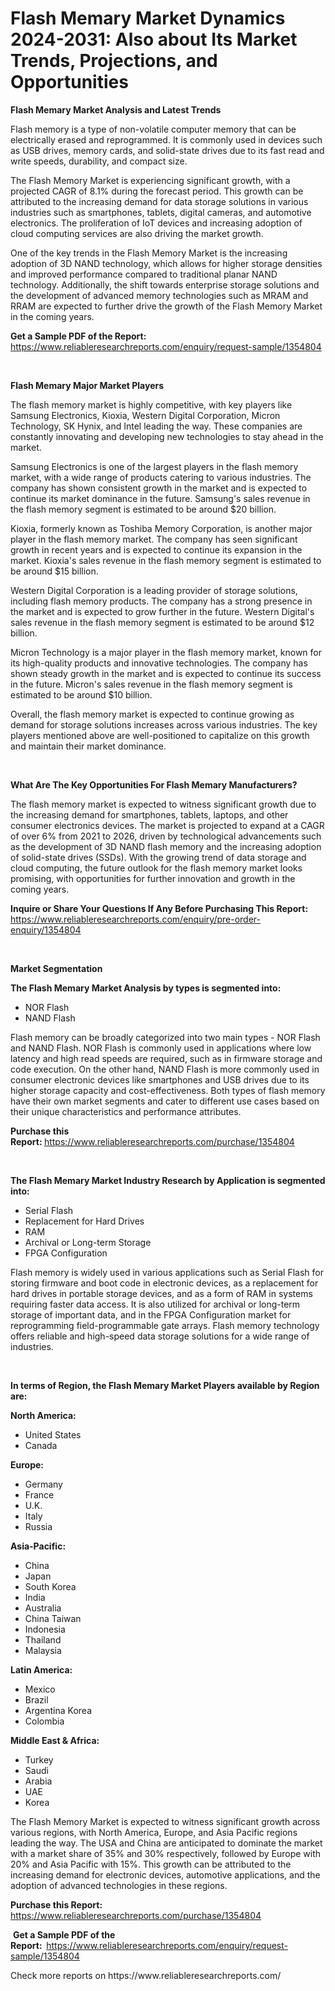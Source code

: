 <p><h1>Flash Memary Market Dynamics 2024-2031: Also about Its Market Trends, Projections, and Opportunities</h1></p><p><strong>Flash Memary Market Analysis and Latest Trends</strong></p>
<p><p>Flash memory is a type of non-volatile computer memory that can be electrically erased and reprogrammed. It is commonly used in devices such as USB drives, memory cards, and solid-state drives due to its fast read and write speeds, durability, and compact size.</p><p>The Flash Memory Market is experiencing significant growth, with a projected CAGR of 8.1% during the forecast period. This growth can be attributed to the increasing demand for data storage solutions in various industries such as smartphones, tablets, digital cameras, and automotive electronics. The proliferation of IoT devices and increasing adoption of cloud computing services are also driving the market growth.</p><p>One of the key trends in the Flash Memory Market is the increasing adoption of 3D NAND technology, which allows for higher storage densities and improved performance compared to traditional planar NAND technology. Additionally, the shift towards enterprise storage solutions and the development of advanced memory technologies such as MRAM and RRAM are expected to further drive the growth of the Flash Memory Market in the coming years.</p></p>
<p><strong>Get a Sample PDF of the Report:&nbsp;</strong> <a href="https://www.reliableresearchreports.com/enquiry/request-sample/1354804">https://www.reliableresearchreports.com/enquiry/request-sample/1354804</a></p>
<p>&nbsp;</p>
<p><strong>Flash Memary Major Market Players</strong></p>
<p><p>The flash memory market is highly competitive, with key players like Samsung Electronics, Kioxia, Western Digital Corporation, Micron Technology, SK Hynix, and Intel leading the way. These companies are constantly innovating and developing new technologies to stay ahead in the market.</p><p>Samsung Electronics is one of the largest players in the flash memory market, with a wide range of products catering to various industries. The company has shown consistent growth in the market and is expected to continue its market dominance in the future. Samsung's sales revenue in the flash memory segment is estimated to be around $20 billion.</p><p>Kioxia, formerly known as Toshiba Memory Corporation, is another major player in the flash memory market. The company has seen significant growth in recent years and is expected to continue its expansion in the market. Kioxia's sales revenue in the flash memory segment is estimated to be around $15 billion.</p><p>Western Digital Corporation is a leading provider of storage solutions, including flash memory products. The company has a strong presence in the market and is expected to grow further in the future. Western Digital's sales revenue in the flash memory segment is estimated to be around $12 billion.</p><p>Micron Technology is a major player in the flash memory market, known for its high-quality products and innovative technologies. The company has shown steady growth in the market and is expected to continue its success in the future. Micron's sales revenue in the flash memory segment is estimated to be around $10 billion.</p><p>Overall, the flash memory market is expected to continue growing as demand for storage solutions increases across various industries. The key players mentioned above are well-positioned to capitalize on this growth and maintain their market dominance.</p></p>
<p>&nbsp;</p>
<p><strong>What Are The Key Opportunities For Flash Memary Manufacturers?</strong></p>
<p><p>The flash memory market is expected to witness significant growth due to the increasing demand for smartphones, tablets, laptops, and other consumer electronics devices. The market is projected to expand at a CAGR of over 6% from 2021 to 2026, driven by technological advancements such as the development of 3D NAND flash memory and the increasing adoption of solid-state drives (SSDs). With the growing trend of data storage and cloud computing, the future outlook for the flash memory market looks promising, with opportunities for further innovation and growth in the coming years.</p></p>
<p><strong>Inquire or Share Your Questions If Any Before Purchasing This Report:</strong> <a href="https://www.reliableresearchreports.com/enquiry/pre-order-enquiry/1354804">https://www.reliableresearchreports.com/enquiry/pre-order-enquiry/1354804</a></p>
<p>&nbsp;</p>
<p><strong>Market Segmentation</strong></p>
<p><strong>The Flash Memary Market Analysis by types is segmented into:</strong></p>
<p><ul><li>NOR Flash</li><li>NAND Flash</li></ul></p>
<p><p>Flash memory can be broadly categorized into two main types - NOR Flash and NAND Flash. NOR Flash is commonly used in applications where low latency and high read speeds are required, such as in firmware storage and code execution. On the other hand, NAND Flash is more commonly used in consumer electronic devices like smartphones and USB drives due to its higher storage capacity and cost-effectiveness. Both types of flash memory have their own market segments and cater to different use cases based on their unique characteristics and performance attributes.</p></p>
<p><strong>Purchase this Report:&nbsp;</strong><a href="https://www.reliableresearchreports.com/purchase/1354804">https://www.reliableresearchreports.com/purchase/1354804</a></p>
<p>&nbsp;</p>
<p><strong>The Flash Memary Market Industry Research by Application is segmented into:</strong></p>
<p><ul><li>Serial Flash</li><li>Replacement for Hard Drives</li><li>RAM</li><li>Archival or Long-term Storage</li><li>FPGA Configuration</li></ul></p>
<p><p>Flash memory is widely used in various applications such as Serial Flash for storing firmware and boot code in electronic devices, as a replacement for hard drives in portable storage devices, and as a form of RAM in systems requiring faster data access. It is also utilized for archival or long-term storage of important data, and in the FPGA Configuration market for reprogramming field-programmable gate arrays. Flash memory technology offers reliable and high-speed data storage solutions for a wide range of industries.</p></p>
<p>&nbsp;</p>
<p><strong>In terms of Region, the Flash Memary Market Players available by Region are:</strong></p>
<p>
    <p> <strong> North America: </strong>
        <ul>
            <li>United States</li>
            <li>Canada</li>
        </ul>
        </p> 
    <p> <strong> Europe: </strong>
        <ul>
            <li>Germany</li>
            <li>France</li>
            <li>U.K.</li>
            <li>Italy</li>
            <li>Russia</li>
        </ul>
        </p> 
    <p> <strong> Asia-Pacific: </strong>
        <ul>
            <li>China</li>
            <li>Japan</li>
            <li>South Korea</li>
            <li>India</li>
            <li>Australia</li>
            <li>China Taiwan</li>
            <li>Indonesia</li>
            <li>Thailand</li>
            <li>Malaysia</li>
        </ul>
        </p> 
    <p> <strong> Latin America: </strong>
        <ul>
            <li>Mexico</li>
            <li>Brazil</li>
            <li>Argentina Korea</li>
            <li>Colombia</li>
        </ul>
        </p> 
    <p> <strong> Middle East & Africa: </strong>
        <ul>
            <li>Turkey</li>
            <li>Saudi</li>
            <li>Arabia</li>
            <li>UAE</li>
            <li>Korea</li>
        </ul>
    </p>
    </p>
<p><p>The Flash Memory Market is expected to witness significant growth across various regions, with North America, Europe, and Asia Pacific regions leading the way. The USA and China are anticipated to dominate the market with a market share of 35% and 30% respectively, followed by Europe with 20% and Asia Pacific with 15%. This growth can be attributed to the increasing demand for electronic devices, automotive applications, and the adoption of advanced technologies in these regions.</p></p>
<p><strong>Purchase this Report: </strong><a href="https://www.reliableresearchreports.com/purchase/1354804">https://www.reliableresearchreports.com/purchase/1354804</a></p>
<p>&nbsp;<strong>Get a Sample PDF of the Report:&nbsp;&nbsp;</strong><a href="https://www.reliableresearchreports.com/enquiry/request-sample/1354804">https://www.reliableresearchreports.com/enquiry/request-sample/1354804</a></p>
<p><strong></strong></p>
<p>Check more reports on https://www.reliableresearchreports.com/</p>